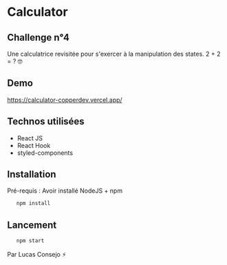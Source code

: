 # Calculator

## Challenge n°4
Une calculatrice revisitée pour s'exercer à la manipulation des states.
2 + 2 = ? 🤓

## Demo
https://calculator-copperdev.vercel.app/

## Technos utilisées 

- React JS
- React Hook
- styled-components

## Installation
Pré-requis : Avoir installé NodeJS + npm
```bash
   npm install
```

## Lancement 
```bash
   npm start
```

Par Lucas Consejo ⚡